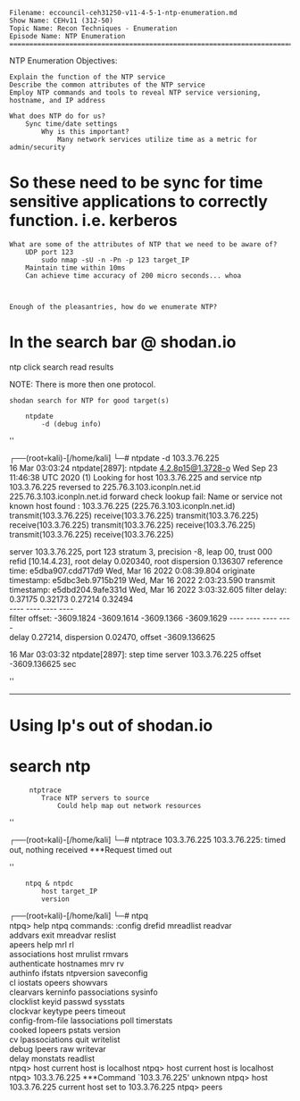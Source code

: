     Filename: eccouncil-ceh31250-v11-4-5-1-ntp-enumeration.md
    Show Name: CEHv11 (312-50)
    Topic Name: Recon Techniques - Enumeration
    Episode Name: NTP Enumeration ================================================================================

NTP Enumeration
Objectives:

    Explain the function of the NTP service
    Describe the common attributes of the NTP service
    Employ NTP commands and tools to reveal NTP service versioning, hostname, and IP address

    What does NTP do for us?
        Sync time/date settings
            Why is this important?
                Many network services utilize time as a metric for admin/security

# So these need to be sync for time sensitive applications to correctly function. i.e. kerberos 


    What are some of the attributes of NTP that we need to be aware of?
        UDP port 123
            sudo nmap -sU -n -Pn -p 123 target_IP
        Maintain time within 10ms
        Can achieve time accuracy of 200 micro seconds... whoa



    Enough of the pleasantries, how do we enumerate NTP?


# In the search bar @ shodan.io  

ntp
click search
read results



NOTE: There is more then one protocol.

    shodan search for NTP for good target(s)

        ntpdate
            -d (debug info)

''

┌──(root💀kali)-[/home/kali]
└─# ntpdate -d 103.3.76.225                   
16 Mar 03:03:24 ntpdate[2897]: ntpdate 4.2.8p15@1.3728-o Wed Sep 23 11:46:38 UTC 2020 (1)
Looking for host 103.3.76.225 and service ntp
103.3.76.225 reversed to 225.76.3.103.iconpln.net.id
225.76.3.103.iconpln.net.id forward check lookup fail: Name or service not known
host found : 103.3.76.225 (225.76.3.103.iconpln.net.id)
transmit(103.3.76.225)
receive(103.3.76.225)
transmit(103.3.76.225)
receive(103.3.76.225)
transmit(103.3.76.225)
receive(103.3.76.225)
transmit(103.3.76.225)
receive(103.3.76.225)

server 103.3.76.225, port 123
stratum 3, precision -8, leap 00, trust 000
refid [10.14.4.23], root delay 0.020340, root dispersion 0.136307
reference time:      e5dba907.cdd717d9  Wed, Mar 16 2022  0:08:39.804
originate timestamp: e5dbc3eb.9715b219  Wed, Mar 16 2022  2:03:23.590
transmit timestamp:  e5dbd204.9afe331d  Wed, Mar 16 2022  3:03:32.605
filter delay:  0.37175    0.32173    0.27214    0.32494   
               ----       ----       ----       ----      
filter offset: -3609.1824 -3609.1614 -3609.1366 -3609.1629
               ----       ----       ----       ----      
delay 0.27214, dispersion 0.02470, offset -3609.136625

16 Mar 03:03:32 ntpdate[2897]: step time server 103.3.76.225 offset -3609.136625 sec

''

----------------------------------------------------------------------

# Using Ip's out of shodan.io
# search ntp
         ntptrace
            Trace NTP servers to source
                Could help map out network resources

''

┌──(root💀kali)-[/home/kali]
└─# ntptrace 103.3.76.225
103.3.76.225: timed out, nothing received
***Request timed out


''


        ntpq & ntpdc
            host target_IP
            version
┌──(root💀kali)-[/home/kali]
└─# ntpq                   
ntpq> help
ntpq commands:
:config          drefid           mreadlist        readvar          
addvars          exit             mreadvar         reslist          
apeers           help             mrl              rl               
associations     host             mrulist          rmvars           
authenticate     hostnames        mrv              rv               
authinfo         ifstats          ntpversion       saveconfig       
cl               iostats          opeers           showvars         
clearvars        kerninfo         passociations    sysinfo          
clocklist        keyid            passwd           sysstats         
clockvar         keytype          peers            timeout          
config-from-file lassociations    poll             timerstats       
cooked           lopeers          pstats           version          
cv               lpassociations   quit             writelist        
debug            lpeers           raw              writevar         
delay            monstats         readlist         
ntpq> host 
current host is localhost
ntpq> host 
current host is localhost
ntpq> 103.3.76.225
***Command `103.3.76.225' unknown
ntpq> host 103.3.76.225
current host set to 103.3.76.225
ntpq> 
            peers

















